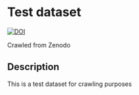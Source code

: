 # Test dataset

[![DOI](https://www.zenodo.org/badge/DOI/10.5281/zenodo.3611927.svg)](https://doi.org/10.5281/zenodo.3611927)

Crawled from Zenodo

## Description

This is a test dataset for crawling purposes